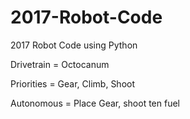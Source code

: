 # 2017-Robot-Code
2017 Robot Code using Python

Drivetrain = Octocanum

Priorities = Gear, Climb, Shoot

Autonomous = Place Gear, shoot ten fuel
